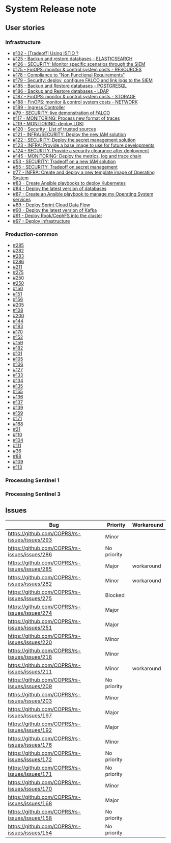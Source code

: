 # System Release note

## User stories
### Infrastructure
- [#102 - [Tradeoff] Using ISTIO ?](https://github.com/COPRS/SCRUM-Tickets/issues/102)
- [#125 - Backup and restore databases - ELASTICSEARCH](https://github.com/COPRS/SCRUM-Tickets/issues/125)
- [#126 - SECURITY: Monitor specific scenarios through the SIEM](https://github.com/COPRS/SCRUM-Tickets/issues/126)
- [#175 - FinOPS: monitor & control system costs - RESOURCES](https://github.com/COPRS/SCRUM-Tickets/issues/175)
- [#178 - Compliance to "Non Functional Requirements"](https://github.com/COPRS/SCRUM-Tickets/issues/178)
- [#179 - Security: deploy, configure FALCO and link logs to the SIEM](https://github.com/COPRS/SCRUM-Tickets/issues/179)
- [#185 - Backup and Restore databases - POSTGRESQL](https://github.com/COPRS/SCRUM-Tickets/issues/185)
- [#186 - Backup and Restore databases - LDAP](https://github.com/COPRS/SCRUM-Tickets/issues/186)
- [#187 - FinOPS: monitor & control system costs - STORAGE](https://github.com/COPRS/SCRUM-Tickets/issues/187)
- [#188 - FinOPS: monitor & control system costs - NETWORK](https://github.com/COPRS/SCRUM-Tickets/issues/188)
- [#189 - Ingress Controller](https://github.com/COPRS/SCRUM-Tickets/issues/189)
- [#79 - SECURITY: live demonstration of FALCO](https://github.com/COPRS/SCRUM-Tickets/issues/79)
- [#117 - MONITORING: Process new format of traces](https://github.com/COPRS/SCRUM-Tickets/issues/117)
- [#119 - MONITORING: deploy LOKI](https://github.com/COPRS/SCRUM-Tickets/issues/119)
- [#120 - Security : List of trusted sources](https://github.com/COPRS/SCRUM-Tickets/issues/120)
- [#121 - INFRA/SECURITY: Deploy the new IAM solution](https://github.com/COPRS/SCRUM-Tickets/issues/121)
- [#122 - SECURITY: Deploy the secret management solution](https://github.com/COPRS/SCRUM-Tickets/issues/122)
- [#123 - INFRA: Provide a base image to use for future developments](https://github.com/COPRS/SCRUM-Tickets/issues/123)
- [#124 - SECURITY: Provide a security clearance after deployment](https://github.com/COPRS/SCRUM-Tickets/issues/124)
- [#145 - MONITORING: Deploy the metrics, log and trace chain](https://github.com/COPRS/SCRUM-Tickets/issues/145)
- [#53 - SECURITY: Tradeoff on a new IAM solution](https://github.com/COPRS/SCRUM-Tickets/issues/53)
- [#55 - SECURITY: Tradeoff on secret management](https://github.com/COPRS/SCRUM-Tickets/issues/55)
- [#77 - INFRA: Create and deploy a new template image of Operating System](https://github.com/COPRS/SCRUM-Tickets/issues/77)
- [#83 - Create Ansible playbooks to deploy Kubernetes](https://github.com/COPRS/SCRUM-Tickets/issues/83)
- [#84 - Deploy the latest version of databases](https://github.com/COPRS/SCRUM-Tickets/issues/84)
- [#87 - Create an Ansible playbook to manage my Operating System services](https://github.com/COPRS/SCRUM-Tickets/issues/87)
- [#89 - Deploy Sprint Cloud Data Flow](https://github.com/COPRS/SCRUM-Tickets/issues/89)
- [#90 - Deploy the latest version of Kafka](https://github.com/COPRS/SCRUM-Tickets/issues/90)
- [#91 - Deploy Rook/CephFS into the cluster](https://github.com/COPRS/SCRUM-Tickets/issues/91)
- [#97 - Deploy infrastructure](https://github.com/COPRS/SCRUM-Tickets/issues/97)
### Production-common
- [#285](https://github.com/COPRS/rs-issues/issues/285)
- [#282](https://github.com/COPRS/rs-issues/issues/282)
- [#283](https://github.com/COPRS/rs-issues/issues/283)
- [#286](https://github.com/COPRS/rs-issues/issues/286)
- [#211](https://github.com/COPRS/rs-issues/issues/211)
- [#275](https://github.com/COPRS/rs-issues/issues/275)
- [#250](https://github.com/COPRS/rs-issues/issues/250)
- [#250](https://github.com/COPRS/rs-issues/issues/250)
- [#150](https://github.com/COPRS/rs-issues/issues/150)
- [#151](https://github.com/COPRS/rs-issues/issues/151)
- [#156](https://github.com/COPRS/rs-issues/issues/156)
- [#205](https://github.com/COPRS/rs-issues/issues/205)
- [#108](https://github.com/COPRS/rs-issues/issues/108)
- [#200](https://github.com/COPRS/rs-issues/issues/200)
- [#144](https://github.com/COPRS/rs-issues/issues/144)
- [#183](https://github.com/COPRS/rs-issues/issues/183)
- [#170](https://github.com/COPRS/rs-issues/issues/170)
- [#152](https://github.com/COPRS/rs-issues/issues/152)
- [#159](https://github.com/COPRS/rs-issues/issues/159)
- [#182](https://github.com/COPRS/rs-issues/issues/182)
- [#101](https://github.com/COPRS/rs-issues/issues/101)
- [#105](https://github.com/COPRS/rs-issues/issues/105)
- [#106](https://github.com/COPRS/rs-issues/issues/106)
- [#127](https://github.com/COPRS/rs-issues/issues/127)
- [#133](https://github.com/COPRS/rs-issues/issues/133)
- [#134](https://github.com/COPRS/rs-issues/issues/134)
- [#135](https://github.com/COPRS/rs-issues/issues/135)
- [#155](https://github.com/COPRS/rs-issues/issues/155)
- [#136](https://github.com/COPRS/rs-issues/issues/136)
- [#137](https://github.com/COPRS/rs-issues/issues/137)
- [#139](https://github.com/COPRS/rs-issues/issues/139)
- [#159](https://github.com/COPRS/rs-issues/issues/159)
- [#171](https://github.com/COPRS/rs-issues/issues/171)
- [#168](https://github.com/COPRS/rs-issues/issues/168)
- [#21](https://github.com/COPRS/rs-issues/issues/21)
- [#110](https://github.com/COPRS/rs-issues/issues/110)
- [#104](https://github.com/COPRS/rs-issues/issues/104)
- [#111](https://github.com/COPRS/rs-issues/issues/111)
- [#36](https://github.com/COPRS/rs-issues/issues/36)
- [#88](https://github.com/COPRS/rs-issues/issues/88)
- [#109](https://github.com/COPRS/rs-issues/issues/109)
- [#113](https://github.com/COPRS/rs-issues/issues/113)


### Processing Sentinel 1
### Processing Sentinel 3

## Issues

| Bug                                           | Priority    | Workaround |
| --------------------------------------------- | ----------- | ---------- |
| https://github.com/COPRS/rs-issues/issues/293 | Minor       |            |
| https://github.com/COPRS/rs-issues/issues/286 | No priority |            |
| https://github.com/COPRS/rs-issues/issues/285 | Major       | workaround |
| https://github.com/COPRS/rs-issues/issues/282 | Minor       | workaround |
| https://github.com/COPRS/rs-issues/issues/275 | Blocked     |            |
| https://github.com/COPRS/rs-issues/issues/274 | Major       |            |
| https://github.com/COPRS/rs-issues/issues/251 | Major       |            |
| https://github.com/COPRS/rs-issues/issues/220 | Minor       |            |
| https://github.com/COPRS/rs-issues/issues/218 | Minor       |            |
| https://github.com/COPRS/rs-issues/issues/211 | Minor       | workaround |
| https://github.com/COPRS/rs-issues/issues/209 | No priority |            |
| https://github.com/COPRS/rs-issues/issues/203 | Minor       |            |
| https://github.com/COPRS/rs-issues/issues/197 | Major       |            |
| https://github.com/COPRS/rs-issues/issues/192 | Major       |            |
| https://github.com/COPRS/rs-issues/issues/176 | Minor       |            |
| https://github.com/COPRS/rs-issues/issues/172 | No priority |            |
| https://github.com/COPRS/rs-issues/issues/171 | No priority |            |
| https://github.com/COPRS/rs-issues/issues/170 | Minor       |            |
| https://github.com/COPRS/rs-issues/issues/168 | Major       |            |
| https://github.com/COPRS/rs-issues/issues/158 | No priority |            |
| https://github.com/COPRS/rs-issues/issues/154 | No priority |            |
